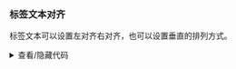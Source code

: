 ### 标签文本对齐

标签文本可以设置左对齐右对齐，也可以设置垂直的排列方式。

<div class="cell-demo">
  <yc-space
    direction="vertical"
    size="large">
    <yc-descriptions
      :data="data"
      title="User Info"
      align="right" />
    <yc-descriptions
      :data="data"
      title="User Info"
      :align="{ label: 'right' }" />
    <yc-descriptions
      :data="data"
      title="User Info"
      layout="inline-vertical" />
  </yc-space>
</div>

<script setup>
const data = [
  {
    label: 'Name',
    value: 'Socrates',
  },
  {
    label: 'Mobile',
    value: '123-1234-1234',
  },
  {
    label: 'Residence',
    value: 'Beijing',
  },
  {
    label: 'Hometown',
    value: 'Beijing',
  },
  {
    label: 'Address',
    value: 'Yingdu Building, Zhichun Road, Beijing',
  },
];
</script>

<details>
<summary>查看/隐藏代码</summary>

```vue
<template>
  <yc-space
    direction="vertical"
    size="large">
    <yc-descriptions
      :data="data"
      title="User Info"
      align="right" />
    <yc-descriptions
      :data="data"
      title="User Info"
      :align="{ label: 'right' }" />
    <yc-descriptions
      :data="data"
      title="User Info"
      layout="inline-vertical" />
  </yc-space>
</template>

<script setup>
const data = [
  {
    label: 'Name',
    value: 'Socrates',
  },
  {
    label: 'Mobile',
    value: '123-1234-1234',
  },
  {
    label: 'Residence',
    value: 'Beijing',
  },
  {
    label: 'Hometown',
    value: 'Beijing',
  },
  {
    label: 'Address',
    value: 'Yingdu Building, Zhichun Road, Beijing',
  },
];
</script>
```

</details>
